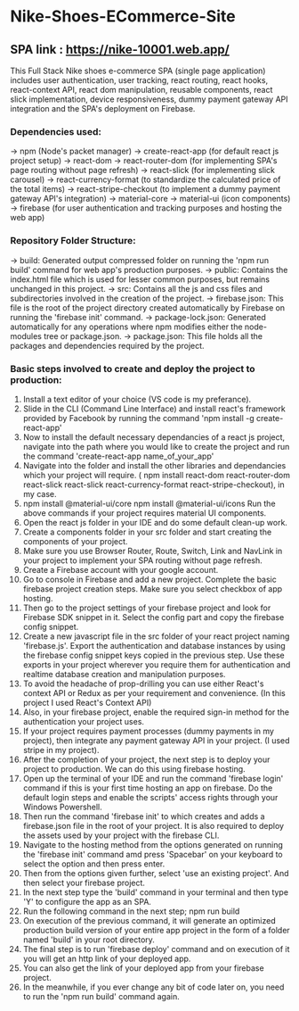 # Nike-Shoes-ECommerce-Site

## SPA link : https://nike-10001.web.app/

This Full Stack Nike shoes e-commerce SPA (single page application) includes user authentication, user tracking, react routing, react hooks, react-context API, react dom manipulation, reusable components, react slick implementation, device responsiveness, dummy payment gateway API integration and the SPA's deployment on Firebase.

### Dependencies used:
-> npm (Node's packet manager)
-> create-react-app  (for default react js project setup)
-> react-dom
-> react-router-dom  (for implementing SPA's page routing without page refresh)
-> react-slick  (for implementing slick carousel)
-> react-currency-format  (to standardize the calculated price of the total items)
-> react-stripe-checkout  (to implement a dummy payment gateway API's integration)
-> material-core
-> material-ui (icon components)
-> firebase  (for user authentication and tracking purposes and hosting the web app)

### Repository Folder Structure:
-> build: Generated output compressed folder on running the 'npm run build' command for web app's production purposes.
-> public: Contains the index.html file which is used for lesser common purposes, but remains unchanged in this project.
-> src: Contains all the js and css files and subdirectories involved in the creation of the project.
-> firebase.json: This file is the root of the project directory created automatically by Firebase on running the 'firebase init' command.
-> package-lock.json: Generated automatically for any operations where npm modifies either the node-modules tree or package.json.
-> package.json: This file holds all the packages and dependencies required by the project.

### Basic steps involved to create and deploy the project to production:
1) Install a text editor of your choice (VS code is my preferance).
2) Slide in the CLI (Command Line Interface) and install react's framework provided by Facebook by running the command 'npm install -g create-react-app'
3) Now to install the default necessary dependancies of a react js project, navigate into the path where you would like to create the project and run the command 'create-react-app name_of_your_app'
4) Navigate into the folder and install the other libraries and dependancies which your project will require. ( npm install react-dom react-router-dom react-slick react-slick react-currency-format react-stripe-checkout), in my case.
5) npm install @material-ui/core
   npm install @material-ui/icons
Run the above commands if your project requires material UI components.
6) Open the react js folder in your IDE and do some default clean-up work.
7) Create a components folder in your src folder and start creating the components of your project.
8) Make sure you use Browser Router, Route, Switch, Link and NavLink in your project to implement your SPA routing without page refresh.
9) Create a Firebase account with your google account. 
10) Go to console in Firebase and add a new project. Complete the basic firebase project creation steps. Make sure you select checkbox of app hosting.
11) Then go to the project settings of your firebase project and look for Firebase SDK snippet in it. Select the config part and copy the firebase config snippet.
12) Create a new javascript file in the src folder of your react project naming 'firebase.js'. Export the authentication and database instances by using the firebase config snippet keys copied in the previous step. Use these exports in your project wherever you require them for authentication and realtime database creation and manipulation purposes.
13) To avoid the headache of prop-drilling you can use either React's context API or Redux as per your requirement and convenience. (In this project I used React's Context API)
14) Also, in your firebase project, enable the required sign-in method for the authentication your project uses.
15) If your project requires payment processes (dummy payments in my project), then integrate any payment gateway API in your project. (I used stripe in my project).
16) After the completion of your project, the next step is to deploy your project to production. We can do this using firebase hosting.
17) Open up the terminal of your IDE and run the command 'firebase login' command if this is your first time hosting an app on firebase. Do the default login steps and enable the scripts' access rights through your Windows Powershell.
18) Then run the command 'firebase init' to which creates and adds a firebase.json file in the root of your project. It is also required to deploy the assets used by your project with the firebase CLI.
19) Navigate to the hosting method from the options generated on running the 'firebase init' command amd press 'Spacebar' on your keyboard to select the option and then press enter.
20) Then from the options given further, select 'use an existing project'. And then select your firebase project.
21) In the next step type the 'build' command in your terminal and then type 'Y' to configure the app as an SPA.
22) Run the following command in the next step;
    npm run build
23) On execution of the previous command, it will generate an optimized production build version of your entire app project in the form of a folder named 'build' in your root directory.
24) The final step is to run 'firebase deploy' command and on execution of it you will get an http link of your deployed app.
25) You can also get the link of your deployed app from your firebase project.
26) In the meanwhile, if you ever change any bit of code later on, you need to run the 'npm run build' command again.
